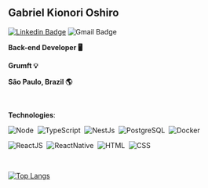 ## Gabriel Kionori Oshiro

[![Linkedin Badge](https://img.shields.io/badge/-Gabriel-blue?style=flat&logo=Linkedin&logoColor=white&https://www.linkedin.com/in/gabriel-oshiro-637382175/)](https://www.linkedin.com/in/gabriel-oshiro-637382175/)
![Gmail Badge](https://img.shields.io/badge/-gabrieloshiro1997@gmail.com-CD3C30?style=flat&logo=Gmail&logoColor=white)

**Back-end Developer 🖥️**

**Grumft 💡**

**São Paulo, Brazil 🌎**

<br/>

**Technologies**:

![Node](https://img.shields.io/badge/-Node.js-5B9856?style=flat&logoColor=fff&logo=node.js)&nbsp;
![TypeScript](https://img.shields.io/badge/-TypeScript-007ACC?style=flat&logoColor=fff&logo=typescript)&nbsp;
![NestJs](https://img.shields.io/badge/-Nest.js-ea2845?style=flat&logoColor=fff&logo=nestjs)&nbsp;
![PostgreSQL](https://img.shields.io/badge/-PostgreSQL-336791?style=flat&logoColor=fff&logo=postgresql)&nbsp;
![Docker](https://img.shields.io/badge/-Docker-6BA6C5?style=flat&logoColor=fff&logo=docker)&nbsp;
<br/>

![ReactJS](https://img.shields.io/badge/-ReactJS-57D2F3?style=flat&logoColor=fff&logo=react)&nbsp;
![ReactNative](https://img.shields.io/badge/-React_Native-57D2F3?style=flat&logoColor=fff&logo=react)&nbsp;
![HTML](https://img.shields.io/badge/-HTML-E44D26?style=flat&logoColor=fff&logo=html5)&nbsp;
![CSS](https://img.shields.io/badge/-CSS-2E5FE4?style=flat&logoColor=fff&logo=css3)&nbsp;

<br/>

[![Top Langs](https://github-readme-stats.vercel.app/api/top-langs/?username=gabrieloshiro1997&layout=compact)](https://github.com/gabrieloshiro1997/github-readme-stats)
